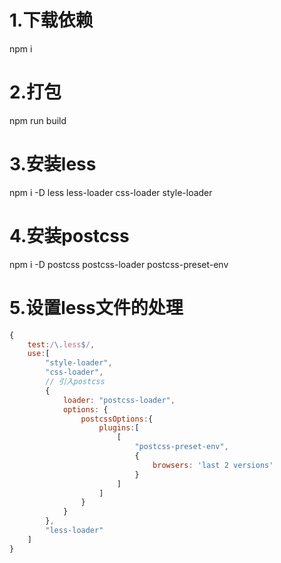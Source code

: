 # 1.下载依赖

npm i

# 2.打包

npm run build

# 3.安装less

npm i -D less less-loader css-loader style-loader

# 4.安装postcss

npm i -D postcss postcss-loader postcss-preset-env



# 5.设置less文件的处理

```js
{
	test:/\.less$/,
    use:[
        "style-loader",
        "css-loader",
        // 引入postcss
        {
            loader: "postcss-loader",
            options: {
                postcssOptions:{
                    plugins:[
                        [
                            "postcss-preset-env",
                            {
                                browsers: 'last 2 versions'
                            }
                        ]
                    ]
                }
            }
        },
        "less-loader"
    ]
}
```

